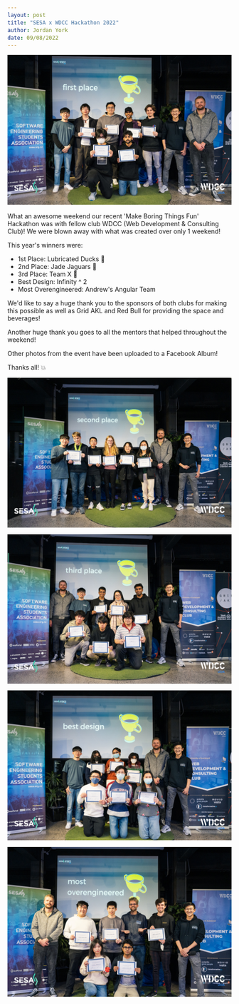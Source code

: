 ```yaml
---
layout: post
title: "SESA x WDCC Hackathon 2022"
author: Jordan York
date: 09/08/2022
---
```


<img src="/img/posts/2022-hackathon-winners.jpg" alt="2022 Hackathon Winners!" class="responsive">

What an awesome weekend our recent 'Make Boring Things Fun' Hackathon was with fellow club WDCC (Web Development & Consulting Club)! We were blown away with what was created over only 1 weekend!

This year's winners were:
- 1st Place: Lubricated Ducks 🥇
- 2nd Place: Jade Jaguars 🥈
- 3rd Place: Team X 🥉
- Best Design: Infinity ^ 2
- Most Overengineered: Andrew's Angular Team

We'd like to say a huge thank you to the sponsors of both clubs for making this possible as well as Grid AKL and Red Bull for providing the space and beverages!

Another huge thank you goes to all the mentors that helped throughout the weekend!

Other photos from the event have been uploaded to a Facebook Album!

Thanks all! 💥

<div style="display: flex; flex-direction: row; gap: 15px; flex-wrap: wrap;">
    <img src="/img/posts/2022-hackathon-2nd.jpg" alt="2022 Hackathon 2nd Place" class="responsive-small">
    <img src="/img/posts/2022-hackathon-3rd.jpg" alt="2022 Hackathon 3rd Place!" class="responsive-small">
    <img src="/img/posts/2022-hackathon-design.jpg" alt="2022 Hackathon Best Design!" class="responsive-small">
    <img src="/img/posts/2022-hackathon-overeng.jpg" alt="2022 Hackathon Most Overengineered!" class="responsive-small">
</div>

<!-- 
### Exec for 2022

-   Daniel Li
-   Matthew Jakeman
-   Rawiri Hohepa
-   Raina Song
-   Ellen Zhang
-   Craig Lim
-   Jordan York
-   Ahmad Barzak
-   Ananya Ahluwalia
-   Sophia Fox
-   Hiruna Jayamanne
-   Dave Shin
-   Ben Martin
-   Joel Hutchinson
-   Ojas Madaan
-   Adwait Mane

### Gold Sponsors

-   ecoPortal
-   IMC Trading
-   Jane Street

### Silver Sponsors

-   Atlassian
-   Canva
-   Datacom
-   LawVu
-   Segna
-   Serato
-   Sylo
-   Vista
-   VivCourt -->
